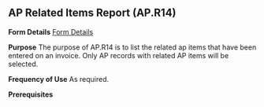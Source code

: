 ## AP Related Items Report (AP.R14)
<PageHeader />

**Form Details**
[Form Details](../AP-R14-1/README.md)

**Purpose**
The purpose of AP.R14 is to list the related ap items that have been entered
on an invoice. Only AP records with related AP items will be selected.

**Frequency of Use**
As required.

**Prerequisites**

<badge text= "Version 8.10.57 " vertical="middle" />

<PageFooter />
